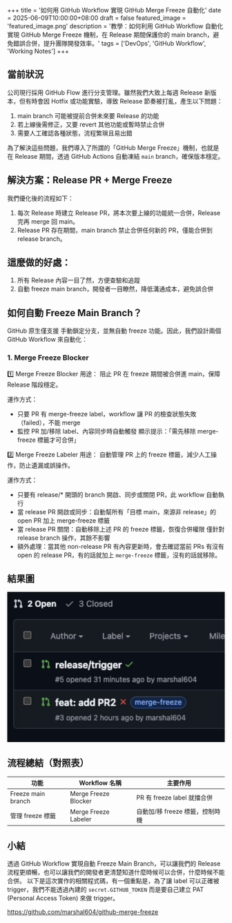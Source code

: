 +++
title = '如何用 GitHub Workflow 實現 GitHub Merge Freeze 自動化'
date = 2025-06-09T10:00:00+08:00
draft = false
featured_image = 'featured_image.png'
description = '教學：如何利用 GitHub Workflow 自動化實現 GitHub Merge Freeze 機制，在 Release 期間保護你的 main branch，避免錯誤合併，提升團隊開發效率。'
tags = ['DevOps', 'GitHub Workflow', 'Working Notes']
+++

## 當前狀況

公司現行採用 GitHub Flow 進行分支管理。雖然我們大致上每週 Release 新版本，但有時會因 Hotfix 或功能實驗，導致 Release 節奏被打亂，產生以下問題：

1. main branch 可能被提前合併未來要 Release 的功能
2. 若上線後需修正，又要 revert 其他功能或暫時禁止合併
3. 需要人工確認各種狀態，流程繁瑣且易出錯

為了解決這些問題，我們導入了所謂的「GitHub Merge Freeze」機制，也就是在 Release 期間，透過 GitHub Actions 自動凍結 `main` branch，確保版本穩定。

## 解決方案：Release PR + Merge Freeze

我們優化後的流程如下：

1. 每次 Release 時建立 Release PR，將本次要上線的功能統一合併，Release 完再 merge 回 main。
2. Release PR 存在期間，main branch 禁止合併任何新的 PR，僅能合併到 release branch。

## 這麼做的好處：

1. 所有 Release 內容一目了然，方便查驗和追蹤
2. 自動 freeze main branch，開發者一目瞭然，降低溝通成本，避免誤合併

## 如何自動 Freeze Main Branch？

GitHub 原生僅支援 手動鎖定分支，並無自動 freeze 功能。因此，我們設計兩個 GitHub Workflow 來自動化：

### 1. Merge Freeze Blocker

1️⃣ Merge Freeze Blocker
用途：
阻止 PR 在 freeze 期間被合併進 main，保障 Release 階段穩定。

運作方式：

- 只要 PR 有 merge-freeze label，workflow 讓 PR 的檢查狀態失敗（failed），不能 merge
- 監控 PR 加/移除 label、內容同步時自動觸發
  顯示提示：「需先移除 merge-freeze 標籤才可合併」

2️⃣ Merge Freeze Labeler
用途：
自動管理 PR 上的 freeze 標籤，減少人工操作，防止遺漏或誤操作。

運作方式：

- 只要有 release/\* 開頭的 branch 開啟、同步或關閉 PR，此 workflow 自動執行
- 當 release PR 開啟或同步：自動幫所有「目標 main，來源非 release」的 open PR 加上 merge-freeze 標籤
- 當 release PR 關閉：自動移除上述 PR 的 freeze 標籤，恢復合併權限
  僅針對 release branch 操作，其餘不影響
- 額外處理：當其他 non-release PR 有內容更新時，會去確認當前 PRs 有沒有 open 的 release PR，有的話就加上 `merge-freeze` 標籤，沒有的話就移除。

## 結果圖

![完成 Demo 圖](./demo.png)

## 流程總結（對照表）

| 功能               | Workflow 名稱        | 主要作用                        |
| ------------------ | -------------------- | ------------------------------- |
| Freeze main branch | Merge Freeze Blocker | PR 有 freeze label 就擋合併     |
| 管理 freeze 標籤   | Merge Freeze Labeler | 自動加/移 freeze 標籤，控制時機 |

## 小結

透過 GitHub Workflow 實現自動 Freeze Main Branch，可以讓我們的 Release 流程更順暢，也可以讓我們的開發者更清楚知道什麼時候可以合併，什麼時候不能合併。
以下是這次實作的相關程式碼，有一個重點是，為了讓 label 可以正確被 trigger，我們不能透過內建的 `secret.GITHUB_TOKEN` 而是要自己建立 PAT (Personal Access Token) 來做 trigger。

https://github.com/marshal604/github-merge-freeze
